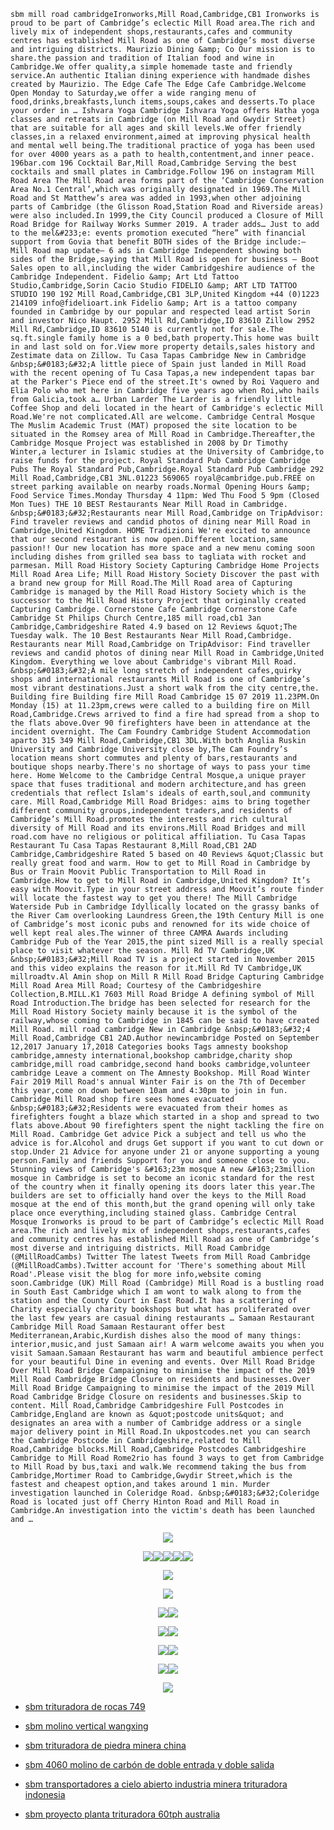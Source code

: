 
```
sbm mill road cambridgeIronworks,Mill Road,Cambridge,CB1 Ironworks is proud to be part of Cambridge’s eclectic Mill Road area.The rich and lively mix of independent shops,restaurants,cafes and community centres has established Mill Road as one of Cambridge’s most diverse and intriguing districts. Maurizio Dining &amp; Co Our mission is to share.the passion and tradition of Italian food and wine in Cambridge.We offer quality,a simple homemade taste and friendly service.An authentic Italian dining experience with handmade dishes created by Maurizio. The Edge Cafe The Edge Cafe Cambridge.Welcome Open Monday to Saturday,we offer a wide ranging menu of food,drinks,breakfasts,lunch items,soups,cakes and desserts.To place your order in … Ishvara Yoga Cambridge Ishvara Yoga offers Hatha yoga classes and retreats in Cambridge (on Mill Road and Gwydir Street) that are suitable for all ages and skill levels.We offer friendly classes,in a relaxed environment,aimed at improving physical health and mental well being.The traditional practice of yoga has been used for over 4000 years as a path to health,contentment,and inner peace. 196bar.com 196 Cocktail Bar,Mill Road,Cambridge Serving the best cocktails and small plates in Cambridge.Follow 196 on instagram Mill Road Area The Mill Road area forms part of the ‘Cambridge Conservation Area No.1 Central’,which was originally designated in 1969.The Mill Road and St Matthew’s area was added in 1993,when other adjoining parts of Cambridge (the Glisson Road,Station Road and Riverside areas) were also included.In 1999,the City Council produced a Closure of Mill Road Bridge for Railway Works Summer 2019. A trader adds… Just to add to the mel&#233;e: events promotion executed “here” with financial support from Govia that benefit BOTH sides of the Bridge include:— Mill Road map update— 6 ads in Cambridge Independent showing both sides of the Bridge,saying that Mill Road is open for business — Boot Sales open to all,including the wider Cambridgeshire audience of the Cambridge Independent. Fidelio &amp; Art Ltd Tattoo Studio,Cambridge,Sorin Cacio Studio FIDELIO &amp; ART LTD TATTOO STUDIO 190 192 Mill Road,Cambridge,CB1 3LP,United Kingdom +44 (0)1223 214109 info@fidelioart.ink Fidelio &amp; Art is a tattoo company founded in Cambridge by our popular and respected lead artist Sorin and investor Nico Haupt. 2952 Mill Rd,Cambridge,ID 83610 Zillow 2952 Mill Rd,Cambridge,ID 83610 5140 is currently not for sale.The sq.ft.single family home is a 0 bed,bath property.This home was built in and last sold on for.View more property details,sales history and Zestimate data on Zillow. Tu Casa Tapas Cambridge New in Cambridge &nbsp;&#0183;&#32;A little piece of Spain just landed in Mill Road with the recent opening of Tu Casa Tapas,a new independent tapas bar at the Parker's Piece end of the street.It's owned by Roi Vaquero and Elia Polo who met here in Cambridge five years ago when Roi,who hails from Galicia,took a… Urban Larder The Larder is a friendly little Coffee Shop and deli located in the heart of Cambridge's eclectic Mill Road.We're not complicated.All are welcome. Cambridge Central Mosque The Muslim Academic Trust (MAT) proposed the site location to be situated in the Romsey area of Mill Road in Cambridge.Thereafter,the Cambridge Mosque Project was established in 2008 by Dr Timothy Winter,a lecturer in Islamic studies at the University of Cambridge,to raise funds for the project. Royal Standard Pub Cambridge Cambridge Pubs The Royal Standard Pub,Cambridge.Royal Standard Pub Cambridge 292 Mill Road,Cambridge,CB1 3NL.01223 569065 royal@cambridge.pub.FREE on street parking available on nearby roads.Normal Opening Hours &amp; Food Service Times.Monday Thursday 4 11pm: Wed Thu Food 5 9pm (Closed Mon Tues) THE 10 BEST Restaurants Near Mill Road in Cambridge. &nbsp;&#0183;&#32;Restaurants near Mill Road,Cambridge on TripAdvisor: Find traveler reviews and candid photos of dining near Mill Road in Cambridge,United Kingdom. HOME Tradizioni We're excited to announce that our second restaurant is now open.Different location,same passion!! Our new location has more space and a new menu coming soon including dishes from grilled sea bass to tagliata with rocket and parmesan. Mill Road History Society Capturing Cambridge Home Projects Mill Road Area Life; Mill Road History Society Discover the past with a brand new group for Mill Road.The Mill Road area of Capturing Cambridge is managed by the Mill Road History Society which is the successor to the Mill Road History Project that originally created Capturing Cambridge. Cornerstone Cafe Cambridge Cornerstone Cafe Cambridge St Philips Church Centre,185 mill road,cb1 3an Cambridge,Cambridgeshire Rated 4.9 based on 12 Reviews &quot;The Tuesday walk. The 10 Best Restaurants Near Mill Road,Cambridge. Restaurants near Mill Road,Cambridge on TripAdvisor: Find traveller reviews and candid photos of dining near Mill Road in Cambridge,United Kingdom. Everything we love about Cambridge's vibrant Mill Road. &nbsp;&#0183;&#32;A mile long stretch of independent cafes,quirky shops and international restaurants Mill Road is one of Cambridge’s most vibrant destinations.Just a short walk from the city centre,the. Building fire Building fire Mill Road Cambridge 15 07 2019 11.23PM.On Monday (15) at 11.23pm,crews were called to a building fire on Mill Road,Cambridge.Crews arrived to find a fire had spread from a shop to the flats above.Over 90 firefighters have been in attendance at the incident overnight. The Cam Foundry Cambridge Student Accommodation aparto 315 349 Mill Road,Cambridge,CB1 3DL.With both Anglia Ruskin University and Cambridge University close by,The Cam Foundry’s location means short commutes and plenty of bars,restaurants and boutique shops nearby.There's no shortage of ways to pass your time here. Home Welcome to the Cambridge Central Mosque,a unique prayer space that fuses traditional and modern architecture,and has green credentials that reflect Islam's ideals of earth,soul,and community care. Mill Road,Cambridge Mill Road Bridges: aims to bring together different community groups,independent traders,and residents of Cambridge’s Mill Road.promotes the interests and rich cultural diversity of Mill Road and its environs.Mill Road Bridges and mill road.com have no religious or political affiliation. Tu Casa Tapas Restaurant Tu Casa Tapas Restaurant 8,Mill Road,CB1 2AD Cambridge,Cambridgeshire Rated 5 based on 40 Reviews &quot;Classic but really great food and warm. How to get to Mill Road in Cambridge by Bus or Train Moovit Public Transportation to Mill Road in Cambridge.How to get to Mill Road in Cambridge,United Kingdom? It’s easy with Moovit.Type in your street address and Moovit’s route finder will locate the fastest way to get you there! The Mill Cambridge Waterside Pub in Cambridge Idyllically located on the grassy banks of the River Cam overlooking Laundress Green,the 19th Century Mill is one of Cambridge’s most iconic pubs and renowned for its wide choice of well kept real ales.The winner of three CAMRA Awards including Cambridge Pub of the Year 2015,the pint sized Mill is a really special place to visit whatever the season. Mill Rd TV Cambridge,UK &nbsp;&#0183;&#32;Mill Road TV is a project started in November 2015 and this video explains the reason for it.Mill Rd TV Cambridge,UK millroadtv.Al Amin shop on Mill R Mill Road Bridge Capturing Cambridge Mill Road Area Mill Road; Courtesy of the Cambridgeshire Collection,B.MILL.K1 7603 Mill Road Bridge A defining symbol of Mill Road Introduction.The bridge has been selected for research for the Mill Road History Society mainly because it is the symbol of the railway,whose coming to Cambridge in 1845 can be said to have created Mill Road. mill road cambridge New in Cambridge &nbsp;&#0183;&#32;4 Mill Road,Cambridge CB1 2AD.Author newincambridge Posted on September 12,2017 January 17,2018 Categories books Tags amnesty bookshop cambridge,amnesty international,bookshop cambridge,charity shop cambridge,mill road cambridge,second hand books cambridge,volunteer cambridge Leave a comment on The Amnesty Bookshop. Mill Road Winter Fair 2019 Mill Road's annual Winter Fair is on the 7th of December this year,come on down between 10am and 4:30pm to join in fun. Cambridge Mill Road shop fire sees homes evacuated &nbsp;&#0183;&#32;Residents were evacuated from their homes as firefighters fought a blaze which started in a shop and spread to two flats above.About 90 firefighters spent the night tackling the fire on Mill Road. Cambridge Get advice Pick a subject and tell us who the advice is for.Alcohol and drugs Get support if you want to cut down or stop.Under 21 Advice for anyone under 21 or anyone supporting a young person.Family and friends Support for you and someone close to you. Stunning views of Cambridge's &#163;23m mosque A new &#163;23million mosque in Cambridge is set to become an iconic standard for the rest of the country when it finally opening its doors later this year.The builders are set to officially hand over the keys to the Mill Road mosque at the end of this month,but the grand opening will only take place once everything,including stained glass. Cambridge Central Mosque Ironworks is proud to be part of Cambridge’s eclectic Mill Road area.The rich and lively mix of independent shops,restaurants,cafes and community centres has established Mill Road as one of Cambridge’s most diverse and intriguing districts. Mill Road Cambridge (@MillRoadCambs) Twitter The latest Tweets from Mill Road Cambridge (@MillRoadCambs).Twitter account for 'There's something about Mill Road'.Please visit the blog for more info,website coming soon.Cambridge (UK) Mill Road (Cambridge) Mill Road is a bustling road in South East Cambridge which I am wont to walk along to from the station and the County Court in East Road.It has a scattering of Charity especially charity bookshops but what has proliferated over the last few years are casual dining restaurants … Samaan Restaurant Cambridge Mill Road Samaan Restaurant offer best Mediterranean,Arabic,Kurdish dishes also the mood of many things: interior,music,and just Samaan air! A warm welcome awaits you when you visit Samaan.Samaan Restaurant has warm and beautiful ambience perfect for your beautiful Dine in evening and events. Over Mill Road Bridge Over Mill Road Bridge Campaigning to minimise the impact of the 2019 Mill Road Cambridge Bridge Closure on residents and businesses.Over Mill Road Bridge Campaigning to minimise the impact of the 2019 Mill Road Cambridge Bridge Closure on residents and businesses.Skip to content. Mill Road,Cambridge Cambridgeshire Full Postcodes in Cambridge,England are known as &quot;postcode units&quot; and designates an area with a number of Cambridge address or a single major delivery point in Mill Road.In ukpostcodes.net you can search the Cambridge Postcode in Cambridgeshire,related to Mill Road,Cambridge blocks.Mill Road,Cambridge Postcodes Cambridgeshire Cambridge to Mill Road Rome2rio has found 3 ways to get from Cambridge to Mill Road by bus,taxi and walk.We recommend taking the bus from Cambridge,Mortimer Road to Cambridge,Gwydir Street,which is the fastest and cheapest option,and takes around 1 min. Murder investigation launched in Coleridge Road. &nbsp;&#0183;&#32;Coleridge Road is located just off Cherry Hinton Road and Mill Road in Cambridge.An investigation into the victim's death has been launched and … 
```

<div align="center">

<a href="https://es-crusher.shibang-china.com/github&k=sbm+mill+road+cambridge"><img src="https://static.shibang-china.com/es/crusher/logo.jpg"></a>

<a href="https://es-crusher.shibang-china.com/github&k=sbm+mill+road+cambridge"><img src="https://static.shibang-china.com/es/crusher/index.jpg"></a><a href="https://es-crusher.shibang-china.com/material.htmlgithub&k=sbm+mill+road+cambridge"><img src="https://static.shibang-china.com/es/crusher/material.jpg"></a><a href="https://es-crusher.shibang-china.com/application.htmlgithub&k=sbm+mill+road+cambridge"><img src="https://static.shibang-china.com/es/crusher/application.jpg"></a><a href="https://es-crusher.shibang-china.com/aboutus.htmlgithub&k=sbm+mill+road+cambridge"><img src="https://static.shibang-china.com/es/crusher/aboutus.jpg"></a><a href="https://es-crusher.shibang-china.com/contact.htmlgithub&k=sbm+mill+road+cambridge"><img src="https://static.shibang-china.com/es/crusher/contact.jpg"></a>

<a href="https://es-crusher.shibang-china.com/github&k=sbm+mill+road+cambridge"><img src="https://static.shibang-china.com/es/crusher/banner.jpg"></a>

<a href="https://swt.shibang-china.com/github&k=sbm+mill+road+cambridge"><img src="https://static.shibang-china.com/es/crusher/text.jpg"></a>

<a href="https://swt.shibang-china.com/github&k=sbm+mill+road+cambridge"><img src="https://static.shibang-china.com/es/crusher/chat.jpg"></a><a href="https://es-crusher.shibang-china.com/contact.htmlgithub&k=sbm+mill+road+cambridge"><img src="https://static.shibang-china.com/es/crusher/message.jpg"></a>

<a href="https://es-crusher.shibang-china.com/products/pe.htmlgithub&k=sbm+mill+road+cambridge"><img src="https://static.shibang-china.com/es/crusher/pe.jpg"></a><a href="https://es-crusher.shibang-china.com/products/pf.htmlgithub&k=sbm+mill+road+cambridge"><img src="https://static.shibang-china.com/es/crusher/pf.jpg"></a>

<a href="https://es-crusher.shibang-china.com/products/hpt.htmlgithub&k=sbm+mill+road+cambridge"><img src="https://static.shibang-china.com/es/crusher/hpt.jpg"></a><a href="https://es-crusher.shibang-china.com/products/vsi.htmlgithub&k=sbm+mill+road+cambridge"><img src="https://static.shibang-china.com/es/crusher/vsi.jpg"></a>

<a href="https://es-crusher.shibang-china.com/products/klv.htmlgithub&k=sbm+mill+road+cambridge"><img src="https://static.shibang-china.com/es/crusher/klv.jpg"></a><a href="https://es-crusher.shibang-china.com/products/portable.htmlgithub&k=sbm+mill+road+cambridge"><img src="https://static.shibang-china.com/es/crusher/portable.jpg"></a>

<a href="https://swt.shibang-china.com/github&k=sbm+mill+road+cambridge"><img src="https://static.shibang-china.com/es/crusher/case.jpg"></a>

</div>


* [sbm trituradora de rocas 749](sbm%20trituradora%20de%20rocas%20749.md)

* [sbm molino vertical wangxing](sbm%20molino%20vertical%20wangxing.md)

* [sbm trituradora de piedra minera china](sbm%20trituradora%20de%20piedra%20minera%20china.md)

* [sbm 4060 molino de carbón de doble entrada y doble salida](sbm%204060%20molino%20de%20carb%C3%B3n%20de%20doble%20entrada%20y%20doble%20salida.md)

* [sbm transportadores a cielo abierto industria minera trituradora indonesia](sbm%20transportadores%20a%20cielo%20abierto%20industria%20minera%20trituradora%20indonesia.md)

* [sbm proyecto planta trituradora 60tph australia](sbm%20proyecto%20planta%20trituradora%2060tph%20australia.md)